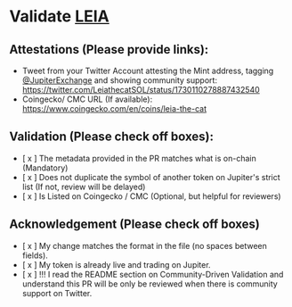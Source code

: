 # Validate [LEIA](https://solscan.io/token/7usVzynPTUJ9czdS96ezm9C6Z3hCsjb7j6TMKipURyyQ)

## Attestations (Please provide links):
- Tweet from your Twitter Account attesting the Mint address, tagging [@JupiterExchange](https://twitter.com/JupiterExchange) and showing community support: https://twitter.com/LeiathecatSOL/status/1730110278887432540
- Coingecko/ CMC URL (If available): https://www.coingecko.com/en/coins/leia-the-cat

## Validation (Please check off boxes):
- [ x ] The metadata provided in the PR matches what is on-chain (Mandatory)
- [ x ] Does not duplicate the symbol of another token on Jupiter's strict list (If not, review will be delayed)
- [ x ] Is Listed on Coingecko / CMC (Optional, but helpful for reviewers)  

## Acknowledgement (Please check off boxes)
- [ x ] My change matches the format in the file (no spaces between fields).
- [ x ] My token is already live and trading on Jupiter.
- [ x ] !!! I read the README section on Community-Driven Validation and understand this PR will be only be reviewed when there is community support on Twitter.
